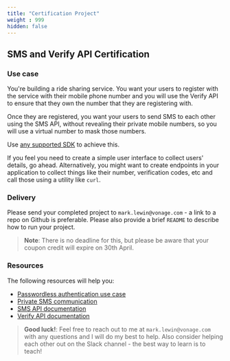 ```yaml
---
title: "Certification Project"
weight : 999
hidden: false
---
```


## SMS and Verify API Certification

### Use case

You're building a ride sharing service. You want your users to register with the service with their mobile phone number and you will use the Verify API to ensure that they own the number that they are registering with.

Once they are registered, you want your users to send SMS to each other using the SMS API, without revealing their private mobile numbers, so you will use a virtual number to mask those numbers.

Use [any supported SDK](https://developer.nexmo.com/tools) to achieve this.

If you feel you need to create a simple user interface to collect users' details, go ahead. Alternatively, you might want to create endpoints in your application to collect things like their number, verification codes, etc and call those using a utility like `curl`.

### Delivery

Please send your completed project to `mark.lewin@vonage.com` - a link to a repo on Github is preferable. Please also provide a brief `README` to describe how to run your project.

> **Note**: There is no deadline for this, but please be aware that your coupon credit will expire on 30th April.

### Resources

The following resources will help you:

* [Passwordless authentication use case](https://developer.nexmo.com/use-cases/passwordless-authentication)
* [Private SMS communication](https://developer.nexmo.com/use-cases/private-sms-communication)
* [SMS API documentation](https://developer.nexmo.com/messaging/sms/overview)
* [Verify API documentation](https://developer.nexmo.com/verify/overview)

> **Good luck!**: Feel free to reach out to me at `mark.lewin@vonage.com` with any questions and I will do my best to help. Also consider helping each other out on the Slack channel - the best way to learn is to teach!
